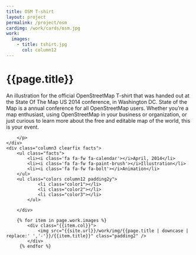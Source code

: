```yaml
---
title: OSM T-shirt
layout: project
permalink: /project/osm
cardimg: /work/cards/osm.jpg
work:
  images:
    - title: tshirt.jpg
      col: column12
---
```



<div class="limiter margin-top8 clearfix padding2 margin-bottom4">
	<div id='intro' class='margin2r column7'>
		<h1 class="brandon">{{page.title}}</h1>
		<p class=" padding2y">
		An illustration for the official OpenStreetMap T-shirt that was handed out at the State Of The Map US 2014 conference, in Washington DC. State of the Map is a annual conference for all OpenStreetMap users. Whether you’re a map enthusiast, using OpenStreetMap in your business or organization, or just curious to learn more about the free and editable map of the world, this is your event. 

		</p>
	</div>
	<div class="column3 clearfix facts">
		<ul class="facts">
			<li><i class='fa fa-fw fa-calendar'></i>April, 2014</li>
			<li><i class='fa fa-fw fa-paint-brush'></i>Illustration</li>
			<li><i class='fa fa-fw fa-bolt'></i>Animation</li>
		</ul>
		<ul class="colors column12 padding2y">
				<li class="color1"></li>
				<li class="color2"></li>
				<li class="color3"></li>
			</ul>
		
		</div>
</div>

<div class="work limiter clearfix">
	
	    {% for item in page.work.images %}
		    <div class="{{item.col}}">
				<img src="{{site.url}}/work/img/{{page.title | downcase | replace:' ','-'}}/{{item.title}}" class="padding2" />
			</div>
         {% endfor %}

</div>



<style>
.post-header {
  width: 100%;
  height:550px;
  background: url(../../work/header/osm.jpg) center center no-repeat;
  background-color: #efefef;
  background-size: cover;
}

div ul.colors {
	width: 100%;
	height: 20px;
	border-radius:50%; 
}

div ul.colors li {
	width: 20px;
	height: 20px;
	margin-right: 10px;
	float: left;
	border-radius: 50%;
}


.color1 {background-color: #eef9fd; border: 1px solid #e4ebfa;}
.color2 {background-color: #1e1f35; }
.color3 {background-color: #aed5c3; }


@media only screen and (max-width:640px) {
	.post-header {
		height: 300px;
	}
	.nav-roundslide {
		top: 170px;
	}
	.nav-roundslide a { margin: 0 10px;}
}
</style>